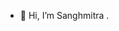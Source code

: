 - 👋 Hi, I’m Sanghmitra .

<!---
Sanghmitra07/Sanghmitra07 is a ✨ special ✨ repository because its `README.md` (this file) appears on your GitHub profile.
You can click the Preview link to take a look at your changes.
--->
